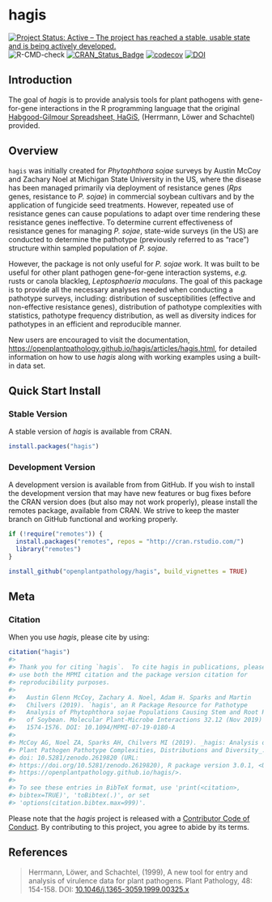 
<!-- README.md is generated from README.Rmd. Please edit that file -->

# hagis

[![Project Status: Active – The project has reached a stable, usable
state and is being actively
developed.](https://www.repostatus.org/badges/latest/active.svg)](https://www.repostatus.org/#active)
![R-CMD-check](https://github.com/openplantpathology/hagis/workflows/R-CMD-check/badge.svg)
[![CRAN\_Status\_Badge](https://www.r-pkg.org/badges/version/hagis)](https://cran.r-project.org/package=hagis)
[![codecov](https://codecov.io/gh/openplantpathology/hagis/branch/master/graph/badge.svg)](https://codecov.io/gh/openplantpathology/hagis)
[![DOI](https://zenodo.org/badge/164751172.svg)](https://zenodo.org/badge/latestdoi/164751172)

## Introduction

The goal of *hagis* is to provide analysis tools for plant pathogens
with gene-for-gene interactions in the R programming language that the
original [Habgood-Gilmour Spreadsheet,
HaGiS](https://onlinelibrary.wiley.com/doi/full/10.1046/j.1365-3059.1999.00325.x),
(Herrmann, Löwer and Schachtel) provided.

## Overview

`hagis` was initially created for *Phytophthora sojae* surveys by Austin
McCoy and Zachary Noel at Michigan State University in the US, where the
disease has been managed primarily via deployment of resistance genes
(*Rps* genes, resistance to *P. sojae*) in commercial soybean cultivars
and by the application of fungicide seed treatments. However, repeated
use of resistance genes can cause populations to adapt over time
rendering these resistance genes ineffective. To determine current
effectiveness of resistance genes for managing *P. sojae*, state-wide
surveys (in the US) are conducted to determine the pathotype (previously
referred to as “race”) structure within sampled population of *P.
sojae*.

However, the package is not only useful for *P. sojae* work. It was
built to be useful for other plant pathogen gene-for-gene interaction
systems, *e.g.* rusts or canola blackleg, *Leptosphaeria maculans*. The
goal of this package is to provide all the necessary analyses needed
when conducting a pathotype surveys, including: distribution of
susceptibilities (effective and non-effective resistance genes),
distribution of pathotype complexities with statistics, pathotype
frequency distribution, as well as diversity indices for pathotypes in
an efficient and reproducible manner.

New users are encouraged to visit the documentation,
<https://openplantpathology.github.io/hagis/articles/hagis.html>, for
detailed information on how to use *hagis* along with working examples
using a built-in data set.

## Quick Start Install

### Stable Version

A stable version of *hagis* is available from CRAN.

``` r
install.packages("hagis")
```

### Development Version

A development version is available from from GitHub. If you wish to
install the development version that may have new features or bug fixes
before the CRAN version does (but also may not work properly), please
install the remotes package, available from CRAN. We strive to keep the
master branch on GitHub functional and working properly.

``` r
if (!require("remotes")) {
  install.packages("remotes", repos = "http://cran.rstudio.com/")
  library("remotes")
}

install_github("openplantpathology/hagis", build_vignettes = TRUE)
```

## Meta

### Citation

When you use *hagis*, please cite by using:

``` r
citation("hagis")
#> 
#> Thank you for citing `hagis`.  To cite hagis in publications, please
#> use both the MPMI citation and the package version citation for
#> reproducibility purposes.
#> 
#>   Austin Glenn McCoy, Zachary A. Noel, Adam H. Sparks and Martin
#>   Chilvers (2019). `hagis', an R Package Resource for Pathotype
#>   Analysis of Phytophthora sojae Populations Causing Stem and Root Rot
#>   of Soybean. Molecular Plant-Microbe Interactions 32.12 (Nov 2019) p.
#>   1574-1576. DOI: 10.1094/MPMI-07-19-0180-A
#> 
#> McCoy AG, Noel ZA, Sparks AH, Chilvers MI (2019). _hagis: Analysis of
#> Plant Pathogen Pathotype Complexities, Distributions and Diversity_.
#> doi: 10.5281/zenodo.2619820 (URL:
#> https://doi.org/10.5281/zenodo.2619820), R package version 3.0.1, <URL:
#> https://openplantpathology.github.io/hagis/>.
#> 
#> To see these entries in BibTeX format, use 'print(<citation>,
#> bibtex=TRUE)', 'toBibtex(.)', or set
#> 'options(citation.bibtex.max=999)'.
```

Please note that the *hagis* project is released with a [Contributor
Code of
Conduct](https://github.com/openplantpathology/hagis/blob/master/CODE_OF_CONDUCT.md).
By contributing to this project, you agree to abide by its terms.

## References

> Herrmann, Löwer, and Schachtel, (1999), A new tool for entry and
> analysis of virulence data for plant pathogens. Plant Pathology, 48:
> 154-158. DOI:
> [10.1046/j.1365-3059.1999.00325.x](https://doi.org/10.1046/j.1365-3059.1999.00325.x)
